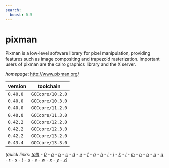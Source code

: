 ```yaml
---
search:
  boost: 0.5
---
```

# pixman

Pixman is a low-level software library for pixel manipulation, providing  features such as image compositing and trapezoid rasterization. Important  users of pixman are the cairo graphics library and the X server.

*homepage*: <http://www.pixman.org/>

version | toolchain
--------|----------
``0.40.0`` | ``GCCcore/10.2.0``
``0.40.0`` | ``GCCcore/10.3.0``
``0.40.0`` | ``GCCcore/11.2.0``
``0.40.0`` | ``GCCcore/11.3.0``
``0.42.2`` | ``GCCcore/12.2.0``
``0.42.2`` | ``GCCcore/12.3.0``
``0.42.2`` | ``GCCcore/13.2.0``
``0.43.4`` | ``GCCcore/13.3.0``


*(quick links: [(all)](../index.md) - [0](../0/index.md) - [a](../a/index.md) - [b](../b/index.md) - [c](../c/index.md) - [d](../d/index.md) - [e](../e/index.md) - [f](../f/index.md) - [g](../g/index.md) - [h](../h/index.md) - [i](../i/index.md) - [j](../j/index.md) - [k](../k/index.md) - [l](../l/index.md) - [m](../m/index.md) - [n](../n/index.md) - [o](../o/index.md) - [p](../p/index.md) - [q](../q/index.md) - [r](../r/index.md) - [s](../s/index.md) - [t](../t/index.md) - [u](../u/index.md) - [v](../v/index.md) - [w](../w/index.md) - [x](../x/index.md) - [y](../y/index.md) - [z](../z/index.md))*

